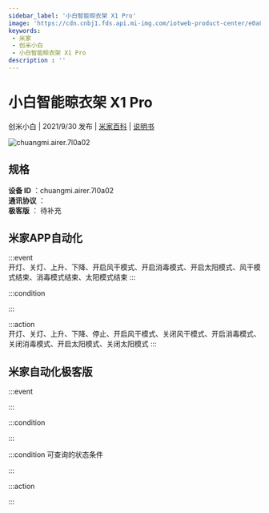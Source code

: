 ```yaml
---
sidebar_label: '小白智能晾衣架 X1 Pro'
image: 'https://cdn.cnbj1.fds.api.mi-img.com/iotweb-product-center/e0a8ac4c86d9c8cd6d3868836696a81c_1628736439973.png?GalaxyAccessKeyId=AKVGLQWBOVIRQ3XLEW&Expires=9223372036854775807&Signature=I6xPmsWV52gzWy45ErXZP1hGnLs='
keywords: 
 - 米家
 - 创米小白
 - 小白智能晾衣架 X1 Pro
description : ''
---
```

# 小白智能晾衣架 X1 Pro

创米小白 | 2021/9/30 发布 | [米家百科](https://home.mi.com/webapp/content/baike/product/index.html?model=chuangmi.airer.7l0a02) | [说明书](https://home.mi.com/views/introduction.html?model=chuangmi.airer.7l0a02&region=cn)

![chuangmi.airer.7l0a02](https://cdn.cnbj1.fds.api.mi-img.com/iotweb-product-center/e0a8ac4c86d9c8cd6d3868836696a81c_1628736439973.png?GalaxyAccessKeyId=AKVGLQWBOVIRQ3XLEW&Expires=9223372036854775807&Signature=I6xPmsWV52gzWy45ErXZP1hGnLs=)

## 规格  
> 
**设备 ID** ：chuangmi.airer.7l0a02  
**通讯协议** ：  
**极客版**  ： 待补充 


## 米家APP自动化  

:::event  
开灯、关灯、上升、下降、开启风干模式、开启消毒模式、开启太阳模式、风干模式结束、消毒模式结束、太阳模式结束
:::

:::condition  

:::

:::action   
开灯、关灯、上升、下降、停止、开启风干模式、关闭风干模式、开启消毒模式、关闭消毒模式、开启太阳模式、关闭太阳模式
:::

## 米家自动化极客版  

:::event  

:::

:::condition  

:::

:::condition 可查询的状态条件  

:::

:::action  

:::

        
